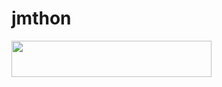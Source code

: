 # jmthon

<p align="left"><a href="https://heroku.com/deploy?template=https://github.com/siq1c/roz"> <img src="https://img.shields.io/badge/Deploy%20To%20Heroku-purple?style=for-the-badge&logo=heroku" width="320" height="58.45"/></a></p>
